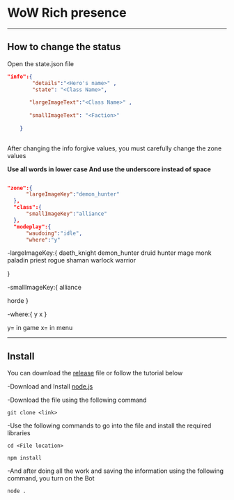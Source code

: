 # WoW Rich presence

-------------------------------------
## How to change the status
Open the state.json file 

```json
"info":{
        "details":"<Hero's name>" ,
        "state": "<Class Name>",
       
       "largeImageText":"<Class Name>" ,
       
       "smallImageText": "<Faction>"
       
    }
    
```
  After changing the info forgive values, you must carefully change the zone values

**Use all words in lower case And use the underscore instead of space**

  ```json

"zone":{
        "largeImageKey":"demon_hunter" 
    },
    "class":{
        "smallImageKey":"alliance" 
    },
    "modeplay":{
        "waudoing":"idle",
        "where":"y"

  ```

-largeImageKey:{
daeth_knight
demon_hunter
druid
hunter
mage 
monk
paladin
priest
rogue
shaman
warlock
warrior

}

-smallImageKey:{
alliance 

horde
}

-where:{
    y
    x
}


y= in game 
x= in menu

-------------------------------------
## Install

You can download the [release](https://github.com/amirzarei007/WoW-Rich-presence/releases/tag/1.0) file or follow the tutorial below 

 -Download and Install [node.js](https://nodejs.org/en/download/)
 
 -Download the file using the following command

```
git clone <link>
```

 -Use the following commands to go into the file and install the required libraries

```
cd <File location>

npm install

```


 -And after doing all the work and saving the information using the following command, you turn on the Bot 
 
``` 
node .
```
 
